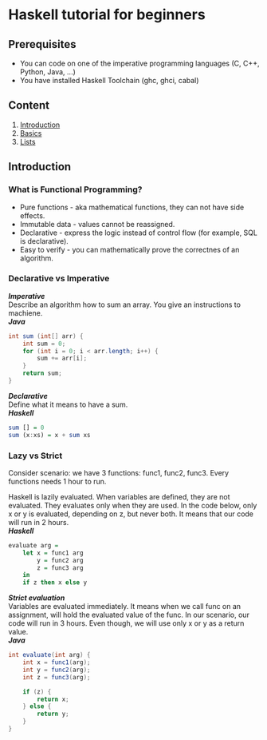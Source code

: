 # Haskell tutorial for beginners
## Prerequisites
 * You can code on one of the imperative programming languages (C, C++, Python, Java, ...)
 * You have installed Haskell Toolchain (ghc, ghci, cabal)

## Content
1. [Introduction](#intro)
2. [Basics](https://github.com/HimekoInaba/haskell-tutorial/blob/master/basics.hs)
3. [Lists](https://github.com/HimekoInaba/haskell-tutorial/blob/master/lists.hs)

<h2 id="intro">Introduction</h2>

### What is Functional Programming?
 - Pure functions - aka mathematical functions, they can not have side effects.
 - Immutable data - values cannot be reassigned.
 - Declarative    - express the logic instead of control flow (for example, SQL is declarative). 
 - Easy to verify - you can mathematically prove the correctnes of an algorithm.

### Declarative vs Imperative
***Imperative***   
Describe an algorithm how to sum an array. You give an instructions to machiene.  
***Java***  
```java
int sum (int[] arr) {
    int sum = 0;
    for (int i = 0; i < arr.length; i++) {
        sum += arr[i];
    }
    return sum;
}
```

***Declarative***   
Define what it means to have a sum.  
***Haskell***  
```haskell
sum [] = 0
sum (x:xs) = x + sum xs
```
### Lazy vs Strict
Consider scenario: we have 3 functions: func1, func2, func3. Every functions needs 1 hour to run.

Haskell is lazily evaluated.
When variables are defined, they are not evaluated. They evaluates only when they are used.
In the code below, only x or y is evaluated, depending on z, but never both.
It means that our code will run in 2 hours.  
***Haskell***  
```haskell
evaluate arg =
    let x = func1 arg
        y = func2 arg
        z = func3 arg
    in
    if z then x else y
```

***Strict evaluation***  
Variables are evaluated immediately. It means when we call func on an assignment, will hold the evaluated value of the func. In our scenario, our code will run in 3 hours. Even though, we will use only x or y as a return value.  
***Java***  
```java
int evaluate(int arg) {
    int x = func1(arg);
    int y = func2(arg);
    int z = func3(arg);

    if (z) {
        return x;
    } else {
        return y;
    }
}
```
